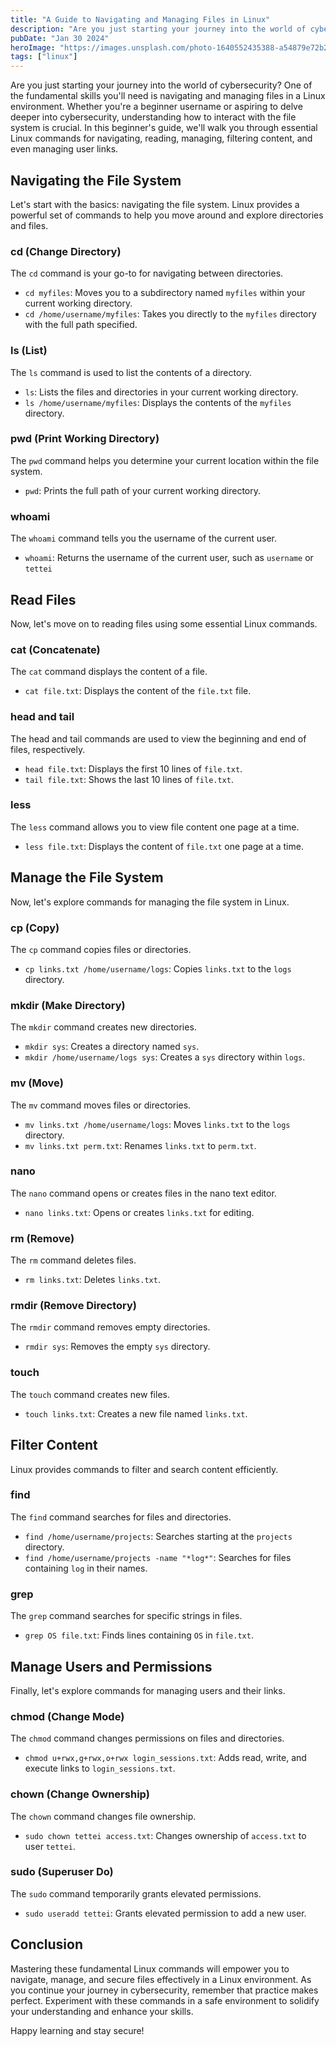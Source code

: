 ```yaml
---
title: "A Guide to Navigating and Managing Files in Linux"
description: "Are you just starting your journey into the world of cybersecurity? One of the fundamental skills you'll need is navigating and managing files in a Linux environment."
pubDate: "Jan 30 2024"
heroImage: "https://images.unsplash.com/photo-1640552435388-a54879e72b28?q=80&w=2070&auto=format&fit=crop&ixlib=rb-4.0.3&ixid=M3wxMjA3fDB8MHxwaG90by1wYWdlfHx8fGVufDB8fHx8fA%3D%3D"
tags: ["linux"]
---
```


Are you just starting your journey into the world of cybersecurity? One of the fundamental skills you'll need is navigating and managing files in a Linux environment. Whether you're a beginner username or aspiring to delve deeper into cybersecurity, understanding how to interact with the file system is crucial. In this beginner's guide, we'll walk you through essential Linux commands for navigating, reading, managing, filtering content, and even managing user links.

## Navigating the File System

Let's start with the basics: navigating the file system. Linux provides a powerful set of commands to help you move around and explore directories and files.

### cd (Change Directory)

The `cd` command is your go-to for navigating between directories.

- `cd myfiles`: Moves you to a subdirectory named `myfiles` within your current working directory.
- `cd /home/username/myfiles`: Takes you directly to the `myfiles` directory with the full path specified.

### ls (List)

The `ls` command is used to list the contents of a directory.

- `ls`: Lists the files and directories in your current working directory.
- `ls /home/username/myfiles`: Displays the contents of the `myfiles` directory.

### pwd (Print Working Directory)

The `pwd` command helps you determine your current location within the file system.

- `pwd`: Prints the full path of your current working directory.

### whoami

The `whoami` command tells you the username of the current user.

- `whoami`: Returns the username of the current user, such as `username` or `tettei`

## Read Files

Now, let's move on to reading files using some essential Linux commands.

### cat (Concatenate)

The `cat` command displays the content of a file.

- `cat file.txt`: Displays the content of the `file.txt` file.

### head and tail

The head and tail commands are used to view the beginning and end of files, respectively.

- `head file.txt`: Displays the first 10 lines of `file.txt`.
- `tail file.txt`: Shows the last 10 lines of `file.txt`.

### less

The `less` command allows you to view file content one page at a time.

- `less file.txt`: Displays the content of `file.txt` one page at a time.

## Manage the File System

Now, let's explore commands for managing the file system in Linux.

### cp (Copy)

The `cp` command copies files or directories.

- `cp links.txt /home/username/logs`: Copies `links.txt` to the `logs` directory.

### mkdir (Make Directory)

The `mkdir` command creates new directories.

- `mkdir sys`: Creates a directory named `sys`.
- `mkdir /home/username/logs sys`: Creates a `sys` directory within `logs`.

### mv (Move)

The `mv` command moves files or directories.

- `mv links.txt /home/username/logs`: Moves `links.txt` to the `logs` directory.
- `mv links.txt perm.txt`: Renames `links.txt` to `perm.txt`.

### nano

The `nano` command opens or creates files in the nano text editor.

- `nano links.txt`: Opens or creates `links.txt` for editing.

### rm (Remove)

The `rm` command deletes files.

- `rm links.txt`: Deletes `links.txt`.

### rmdir (Remove Directory)

The `rmdir` command removes empty directories.

- `rmdir sys`: Removes the empty `sys` directory.

### touch

The `touch` command creates new files.

- `touch links.txt`: Creates a new file named `links.txt`.

## Filter Content

Linux provides commands to filter and search content efficiently.

### find

The `find` command searches for files and directories.

- `find /home/username/projects`: Searches starting at the `projects` directory.
- `find /home/username/projects -name "*log*"`: Searches for files containing `log` in their names.

### grep

The `grep` command searches for specific strings in files.

- `grep OS file.txt`: Finds lines containing `OS` in `file.txt`.

## Manage Users and Permissions

Finally, let's explore commands for managing users and their links.

### chmod (Change Mode)

The `chmod` command changes permissions on files and directories.

- `chmod u+rwx,g+rwx,o+rwx login_sessions.txt`: Adds read, write, and execute links to `login_sessions.txt`.

### chown (Change Ownership)

The `chown` command changes file ownership.

- `sudo chown tettei access.txt`: Changes ownership of `access.txt` to user `tettei`.

### sudo (Superuser Do)

The `sudo` command temporarily grants elevated permissions.

- `sudo useradd tettei`: Grants elevated permission to add a new user.

## Conclusion

Mastering these fundamental Linux commands will empower you to navigate, manage, and secure files effectively in a Linux environment. As you continue your journey in cybersecurity, remember that practice makes perfect. Experiment with these commands in a safe environment to solidify your understanding and enhance your skills.

Happy learning and stay secure!
